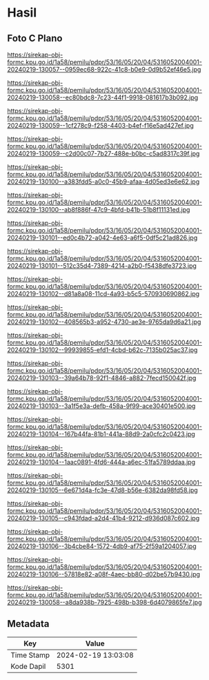 # Hasil

## Foto C Plano

https://sirekap-obj-formc.kpu.go.id/1a58/pemilu/pdpr/53/16/05/20/04/5316052004001-20240219-130057--0959ec68-922c-41c8-b0e9-0d9b52ef46e5.jpg

https://sirekap-obj-formc.kpu.go.id/1a58/pemilu/pdpr/53/16/05/20/04/5316052004001-20240219-130058--ec80bdc8-7c23-44f1-9918-081617b3b092.jpg

https://sirekap-obj-formc.kpu.go.id/1a58/pemilu/pdpr/53/16/05/20/04/5316052004001-20240219-130059--1cf278c9-f258-4403-b4ef-f16e5ad427ef.jpg

https://sirekap-obj-formc.kpu.go.id/1a58/pemilu/pdpr/53/16/05/20/04/5316052004001-20240219-130059--c2d00c07-7b27-488e-b0bc-c5ad8317c39f.jpg

https://sirekap-obj-formc.kpu.go.id/1a58/pemilu/pdpr/53/16/05/20/04/5316052004001-20240219-130100--a383fdd5-a0c0-45b9-afaa-4d05ed3e6e62.jpg

https://sirekap-obj-formc.kpu.go.id/1a58/pemilu/pdpr/53/16/05/20/04/5316052004001-20240219-130100--ab8f886f-47c9-4bfd-b41b-51b8f11131ed.jpg

https://sirekap-obj-formc.kpu.go.id/1a58/pemilu/pdpr/53/16/05/20/04/5316052004001-20240219-130101--ed0c4b72-a042-4e63-a6f5-0df5c21ad826.jpg

https://sirekap-obj-formc.kpu.go.id/1a58/pemilu/pdpr/53/16/05/20/04/5316052004001-20240219-130101--512c35d4-7389-4214-a2b0-f5438dfe3723.jpg

https://sirekap-obj-formc.kpu.go.id/1a58/pemilu/pdpr/53/16/05/20/04/5316052004001-20240219-130102--d81a8a08-11cd-4a93-b5c5-570930690862.jpg

https://sirekap-obj-formc.kpu.go.id/1a58/pemilu/pdpr/53/16/05/20/04/5316052004001-20240219-130102--408565b3-a952-4730-ae3e-9765da9d6a21.jpg

https://sirekap-obj-formc.kpu.go.id/1a58/pemilu/pdpr/53/16/05/20/04/5316052004001-20240219-130102--99939855-efd1-4cbd-b62c-7135b025ac37.jpg

https://sirekap-obj-formc.kpu.go.id/1a58/pemilu/pdpr/53/16/05/20/04/5316052004001-20240219-130103--39a64b78-92f1-4846-a882-7fecd150042f.jpg

https://sirekap-obj-formc.kpu.go.id/1a58/pemilu/pdpr/53/16/05/20/04/5316052004001-20240219-130103--3a1f5e3a-defb-458a-9f99-ace30401e500.jpg

https://sirekap-obj-formc.kpu.go.id/1a58/pemilu/pdpr/53/16/05/20/04/5316052004001-20240219-130104--167b44fa-81b1-441a-88d9-2a0cfc2c0423.jpg

https://sirekap-obj-formc.kpu.go.id/1a58/pemilu/pdpr/53/16/05/20/04/5316052004001-20240219-130104--1aac0891-4fd6-444a-a6ec-51fa5789ddaa.jpg

https://sirekap-obj-formc.kpu.go.id/1a58/pemilu/pdpr/53/16/05/20/04/5316052004001-20240219-130105--6e671d4a-fc3e-47d8-b56e-6382da98fd58.jpg

https://sirekap-obj-formc.kpu.go.id/1a58/pemilu/pdpr/53/16/05/20/04/5316052004001-20240219-130105--c943fdad-a2d4-41b4-9212-d936d087c602.jpg

https://sirekap-obj-formc.kpu.go.id/1a58/pemilu/pdpr/53/16/05/20/04/5316052004001-20240219-130106--3b4cbe84-1572-4db9-af75-2f59a1204057.jpg

https://sirekap-obj-formc.kpu.go.id/1a58/pemilu/pdpr/53/16/05/20/04/5316052004001-20240219-130106--57818e82-a08f-4aec-bb80-d02be57b9430.jpg

https://sirekap-obj-formc.kpu.go.id/1a58/pemilu/pdpr/53/16/05/20/04/5316052004001-20240219-130058--a8da938b-7925-498b-b398-6d4079865fe7.jpg


## Metadata

| Key        | Value               |
| ---------- | ------------------- |
| Time Stamp | 2024-02-19 13:03:08 |
| Kode Dapil | 5301                |



